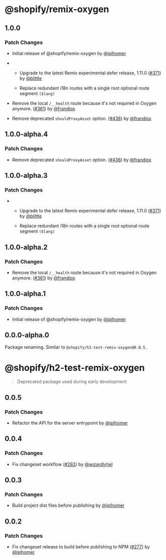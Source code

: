 # @shopify/remix-oxygen

## 1.0.0

### Patch Changes

- Initial release of @shopify/remix-oxygen by [@jplhomer](https://github.com/jplhomer)

- - Upgrade to the latest Remix experimental defer release, 1.11.0 ([#371](https://github.com/Shopify/h2/pull/371)) by [@blittle](https://github.com/blittle)

  - Replace redundant i18n routes with a single root optional route segment `($lang)`

- Remove the local `/__health` route because it's not required in Oxygen anymore. ([#361](https://github.com/Shopify/h2/pull/361)) by [@frandiox](https://github.com/frandiox)

- Remove deprecated `shouldProxyAsset` option. ([#436](https://github.com/Shopify/h2/pull/436)) by [@frandiox](https://github.com/frandiox)

## 1.0.0-alpha.4

### Patch Changes

- Remove deprecated `shouldProxyAsset` option. ([#436](https://github.com/Shopify/h2/pull/436)) by [@frandiox](https://github.com/frandiox)

## 1.0.0-alpha.3

### Patch Changes

- - Upgrade to the latest Remix experimental defer release, 1.11.0 ([#371](https://github.com/Shopify/h2/pull/371)) by [@blittle](https://github.com/blittle)

  - Replace redundant i18n routes with a single root optional route segment `($lang)`

## 1.0.0-alpha.2

### Patch Changes

- Remove the local `/__health` route because it's not required in Oxygen anymore. ([#361](https://github.com/Shopify/h2/pull/361)) by [@frandiox](https://github.com/frandiox)

## 1.0.0-alpha.1

### Patch Changes

- Initial release of @shopify/remix-oxygen by [@jplhomer](https://github.com/jplhomer)

## 0.0.0-alpha.0

Package renaming. Similar to `@shopify/h2-test-remix-oxygen@0.0.5`.

# @shopify/h2-test-remix-oxygen

> Deprecated package used during early development

## 0.0.5

### Patch Changes

- Refactor the API for the server entrypoint by [@jplhomer](https://github.com/jplhomer)

## 0.0.4

### Patch Changes

- Fix changeset workflow ([#282](https://github.com/Shopify/h2/pull/282)) by [@wizardlyhel](https://github.com/wizardlyhel)

## 0.0.3

### Patch Changes

- Build project dist files before publishing by [@jplhomer](https://github.com/jplhomer)

## 0.0.2

### Patch Changes

- Fix changeset release to build before publishing to NPM ([#277](https://github.com/Shopify/h2/pull/277)) by [@jplhomer](https://github.com/jplhomer)
